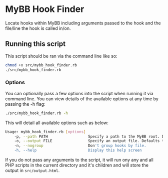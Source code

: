 # MyBB Hook Finder

Locate hooks within MyBB including arguments passed to the hook and the file/line the hook is called in/on.

## Running this script

This script should be ran via the command line like so:

```bash
chmod +x src/mybb_hook_finder.rb
./src/mybb_hook_finder.rb
```

### Options

You can optionally pass a few options into the script when running it via command line. You can view details of the available options at any time by passing the -h flag:

```bash
./src/mybb_hook_finder.rb -h
```

This will detail all available options such as below:

```bash
Usage: mybb_hook_finder.rb [options]
	-p, --path PATH                  Specify a path to the MyBB root. Defaults to current directory.
	-o, --output FILE                Specify an output file. Defaults to output.html.
	-n, --nogroup                    Don't group hooks by file.
	-h, --help                       Display this help screen
```

If you do not pass any arguments to the script, it will run ony any and all PHP scripts in the current directory and it's children and will store the output in ```src/output.html```.
